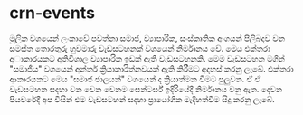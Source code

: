 crn-events
==========

මූලික වශයෙන් ලංකාවේ පවත්නා සමාජ, ව්‍යාපාරික, සංස්කෘතික අංගයන් පිලිබදව වන සමස්ත තොරතුරු හුවමාරු වැඩසටහනක් වශයෙන් නිර්මානය වේ. මෙය එක්තරා අාකාරයකට අතිවිශාල ව්‍යාපාරික ඉඩක් ඇති වැඩසටහනකි. මෙම වැඩසටහන මගින් "සමාජීය" වශයෙන් අන්තර් ක්‍රියාකාරිත්නවයක් ඇති කිරීමට අදහස් කරනු ලැබේ. එක්තරා ආකාරයකට මෙය "සමාජ ජාලයක්" වශයෙන් ද ක්‍රියාත්මක වීමට පුලුවන. ඒ ඒ වැඩසටහන සදහා වන වෙන වෙනම සෙන්ටර්ස් ඉදිරියේදී නිර්මානය වනු ඇත. දෙවන පියවරේදී අප විසින් එම වැඩසටහන් සදහා ප්‍රායෝගික මැදිහත්වීම සිදු කරනු ලැබේ.
